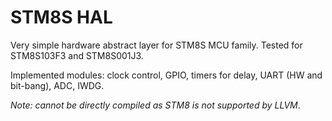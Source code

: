 # STM8S HAL

Very simple hardware abstract layer for STM8S MCU family. Tested for STM8S103F3 and STM8S001J3.

Implemented modules: clock control, GPIO, timers for delay, UART (HW and bit-bang), ADC, IWDG.

*Note: cannot be directly compiled as STM8 is not supported by LLVM*.

